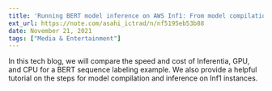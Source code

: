 ```yaml
---
title: 'Running BERT model inference on AWS Inf1: From model compilation to speed comparison'
ext_url: https://note.com/asahi_ictrad/n/nf5195eb53b88
date: November 21, 2021 
tags: ["Media & Entertainment"]
---
```

In this tech blog, we will compare the speed and cost of Inferentia, GPU, and CPU for a BERT sequence labeling example. We also provide a helpful tutorial on the steps for model compilation and inference on Inf1 instances.